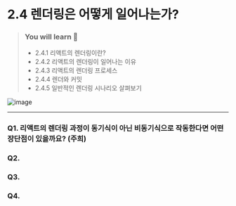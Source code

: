 # 2.4 렌더링은 어떻게 일어나는가?

> ### You will learn 🌲
>- 2.4.1 리액트의 렌더링이란?
>- 2.4.2 리액트의 렌더링이 일어나는 이유
>- 2.4.3 리액트의 렌더링 프로세스
>- 2.4.4 렌더와 커밋
>- 2.4.5 일반적인 렌더링 시나리오 살펴보기

![image](https://github.com/Jungle-JavaScript-Study/react-deep-dive/assets/82787570/a48acba3-7530-419a-806b-587993a16a90)

---

### Q1. 리액트의 렌더링 과정이 동기식이 아닌 비동기식으로 작동한다면 어떤 장단점이 있을까요? (주희)

### Q2. 

### Q3. 

### Q4.
